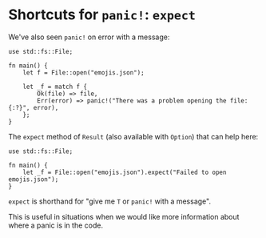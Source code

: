 # Shortcuts for `panic!`: `expect`

We've also seen `panic!` on error with a message:

```rust,should_panic
use std::fs::File;

fn main() {
    let f = File::open("emojis.json");

    let _f = match f {
        Ok(file) => file,
        Err(error) => panic!("There was a problem opening the file: {:?}", error),
    };
}
````

The `expect` method of `Result` (also available with `Option`) that can help here:

```rust,should_panic
use std::fs::File;

fn main() {
    let _f = File::open("emojis.json").expect("Failed to open emojis.json");
}
```

`expect` is shorthand for "give me `T` or `panic!` with a message".

This is useful in situations when we would like more information about where a
panic is in the code.
